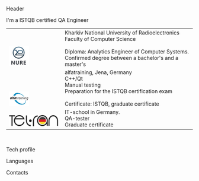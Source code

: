 Header

I'm a ISTQB certified QA Engineer
<table width="100%" border='0'>
   <tr> 
    <td width="30%" valign="bottom"><img src="assets\Nure.jpg" width="40%" height="40%"></td><td valign="middle">Kharkiv National University of Radioelectronics<br>Faculty of Computer Science<br><br>Diploma: Analytics Engineer of Computer
Systems. Confirmed degree between a bachelor's and a master's</td></tr>
    <tr><td width="30%" valign="bottom"><img src="assets\alfatraining.gif" width="40%" height="40%"></td><td valign="middle">alfatraining, Jena, Germany <br> C++/Qt <br>
Manual testing <br>
Preparation for the ISTQB certification exam <br><br> Certificate: ISTQB, graduate certificate</td>
    <tr><td width="30%" valign="bottom"><img src="assets\telran.png"></td><td valign="middle">IT-school in Germany.<br> QA-tester <br> Graduate certificate </td></tr>
   </tr>
  </table>
  </br>

Tech profile

Languages

Contacts

